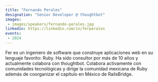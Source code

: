 ```yaml
---
title: "Fernando Perales"
designation: "Senior Developer @ thoughtbot"
images:
 - images/speakers/fernando-perales.jpg
linkedin: https://linkedin.com/in/ferperales
events:
 - 2024
---
```


Fer es un ingeniero de software que construye aplicaciones web en su lenguaje favorito: Ruby. Ha sido consultor por más de 10 años y actualmente colabora con thoughtbot. Colabora activamente con comunidades tecnológicas y dirige la comunidad mexicana de Ruby además de coorganizar el capítulo en México de RailsBridge.
